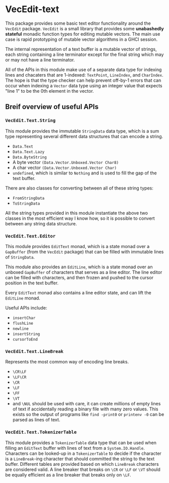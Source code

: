 # VecEdit-text

This package provides some basic text editor functionality around the
`VecEdit` package. `VecEdit` is a small library that provides some
**unabashedly stateful** monadic function types for editing mutable
vectors. The main use case is rapid prototyping of mutable vector
algorithms in a GHCI session.

The internal representation of a text buffer is a mutable vector of
strings, each string containing a line terminator except for the final
string which may or may not have a line terminator.

All of the APIs in this module make use of a separate data type for
indexing lines and chacaters that are 1-indexed: `TextPoint`,
`LineIndex`, and `CharIndex`. The hope is that the type checker can
help prevent off-by-1 errors that can occur when indexing a `Vector`
data type using an integer value that expects "line 1" to be the 0th
element in the vector.

## Breif overview of useful APIs

### `VecEdit.Text.String`

This module provides the immutable `StringData` data type, which is a
sum type representing several different data structures that can
encode a string.

- `Data.Text`
- `Data.Text.Lazy`
- `Data.ByteString`
- A byte vector `(Data.Vector.Unboxed.Vector Char8)`
- A char vector `(Data.Vector.Unboxed.Vector Char)`
- `undefined`, which is similar to `Nothing` and is used to fill the
  gap of the text buffer.

There are also classes for converting between all of these string types:

- `FromStringData`
- `ToStringData`

All the string types provided in this module instantiate the above two
classes in the most efficient way I know how, so it is possible to
convert between any string data structure.

### `VecEdit.Text.Editor`

This module provides `EditText` monad, which is a state monad over a
`GapBuffer` (from the `VecEdit` package) that can be filled with
immutable lines of `StringData`.

This module also provides an `EditLine`, which is a state monad over
an unboxed `GapBuffer` of characters that serves as a line editor. The
line editor can be filled with characters, and then frozen and pushed
to the cursor position in the text buffer.

Every `EditText` monad also contains a line editor state, and can lift
the `EditLine` monad.

Useful APIs include:

- `insertChar`
- `flushLine`
- `newline`
- `insertString`
- `cursorToEnd`

### `VecEdit.Text.LineBreak`

Represents the most common way of encoding line breaks.

- `\CR\LF`
- `\LF\CR`
- `\CR`
- `\LF`
- `\FF`
- `\VT`
- and `\NUL` should be used with care, it can create millions of empty
  lines of text if accidentally reading a binary file with many zero
  values. This exists so the output of programs like `find -print0` or
  `printenv -0` can be parsed as lines of text.

### `VecEdit.Text.TokenizerTable`

This module provides a `TokenizerTable` data type that can be used
when filling an `EditText` buffer with lines of text from a
`System.IO.Handle`. Characters can be looked-up in a `TokenizerTable`
to decide if the character is a `LineBreak`-ing character that should
committed the string to the text buffer. Different tables are provided
based on which `LineBreak` characters are considered valid. A line
breaker that breaks on `\CR` or `\LF` or `\VT` should be equally
efficient as a line breaker that breaks only on `\LF`.
